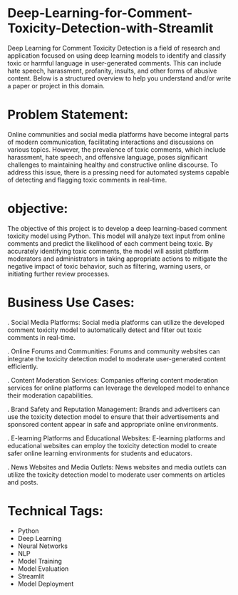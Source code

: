 # Deep-Learning-for-Comment-Toxicity-Detection-with-Streamlit

Deep Learning for Comment Toxicity Detection is a field of research and application focused on using deep learning models to identify and classify toxic or harmful language in user-generated comments. 
This can include hate speech, harassment, profanity, insults, and other forms of abusive content. Below is a structured overview to help you understand and/or write a paper or project in this domain.

# Problem Statement:

Online communities and social media platforms have become integral parts of modern communication, facilitating interactions and discussions on various topics. However, the prevalence of toxic comments, which include harassment, hate speech, and offensive language, poses significant challenges to maintaining healthy and constructive online discourse. To address this issue, there is a pressing need for automated systems capable of detecting and flagging toxic comments in real-time.

# objective:

The objective of this project is to develop a deep learning-based comment toxicity model using Python. This model will analyze text input from online comments and predict the likelihood of each comment being toxic. By accurately identifying toxic comments, the model will assist platform moderators and administrators in taking appropriate actions to mitigate the negative impact of toxic behavior, such as filtering, warning users, or initiating further review processes.

# Business Use Cases:

. Social Media Platforms: Social media platforms can utilize the developed comment toxicity model to automatically detect and filter out toxic comments in real-time.​

. Online Forums and Communities: Forums and community websites can integrate the toxicity detection model to moderate user-generated content efficiently.​

. Content Moderation Services: Companies offering content moderation services for online platforms can leverage the developed model to enhance their moderation capabilities.​

. Brand Safety and Reputation Management: Brands and advertisers can use the toxicity detection model to ensure that their advertisements and sponsored content appear in safe and appropriate online environments.​

. E-learning Platforms and Educational Websites: E-learning platforms and educational websites can employ the toxicity detection model to create safer online learning environments for students and educators.​

. News Websites and Media Outlets: News websites and media outlets can utilize the toxicity detection model to moderate user comments on articles and posts.​

# Technical Tags:

 *  Python
 *  Deep Learning
 *  Neural Networks
 *  NLP
 *  Model Training
 *  Model Evaluation
 *  Streamlit
 *  Model Deployment

# 



